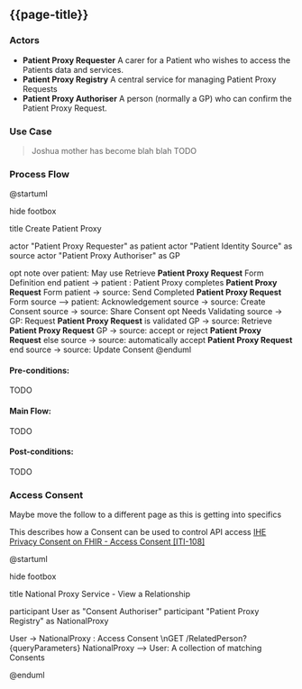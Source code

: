 ## {{page-title}}

### Actors

- **Patient Proxy Requester** A carer for a Patient who wishes to access the Patients data and services.
- **Patient Proxy Registry** A central service for managing Patient Proxy Requests
- **Patient Proxy Authoriser** A person (normally a GP) who can confirm the Patient Proxy Request.


### Use Case

> Joshua mother has become blah blah TODO

### Process Flow

<plantuml>
@startuml

hide footbox

title Create Patient Proxy

actor "Patient Proxy Requester" as patient
actor "Patient Identity Source" as source
actor "Patient Proxy Authoriser" as GP

opt
note over patient: May use Retrieve **Patient Proxy Request** Form Definition
end
patient -> patient : Patient Proxy completes **Patient Proxy Request** Form
patient -> source: Send Completed **Patient Proxy Request** Form
source --> patient: Acknowledgement
source -> source: Create Consent
source -> source: Share Consent
opt Needs Validating
source -> GP: Request **Patient Proxy Request** is validated
GP -> source: Retrieve **Patient Proxy Request**
GP -> source: accept or reject **Patient Proxy Request**
else 
source -> source: automatically accept **Patient Proxy Request**
end
source -> source: Update Consent
@enduml
</plantuml>


#### Pre-conditions:

TODO

#### Main Flow:

TODO

#### Post-conditions:

TODO



### Access Consent

Maybe move the follow to a different page as this is getting into specifics

This describes how a Consent can be used to control API access  [IHE Privacy Consent on FHIR -  Access Consent [ITI-108]](https://profiles.ihe.net/ITI/PCF/ITI-108.html)

<plantuml>
@startuml

hide footbox

title National Proxy Service - View a Relationship


participant User as "Consent Authoriser"
participant "Patient Proxy Registry" as NationalProxy


User -> NationalProxy : Access Consent \nGET /RelatedPerson?{queryParameters}
NationalProxy --> User: A collection of matching Consents

@enduml
</plantuml>

